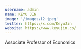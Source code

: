 ```yaml
---
username: admin
name: KEYU JIN
image: '/images/12.jpeg'
twitter: https://x.com/KeyuJin
website: https://www.keyujin.co/
---
```

Associate Professor of Economics
